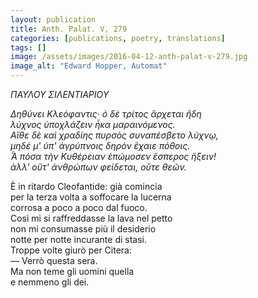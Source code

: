 ```yaml
---
layout: publication
title: Anth. Palat. V, 279
categories: [publications, poetry, translations]
tags: []
image: /assets/images/2016-04-12-anth-palat-v-279.jpg
image_alt: "Edward Hopper, Automat"
---
```


<p><em>ΠΑΥΛΟΥ ΣΙΛΕΝΤΙΑΡΙΟΥ</em></p>
<p><em>Δηθύνει Κλεόφαντις· ὁ δέ τρίτος ἄρχεται ἤδη<br />
λύχνος ὑποχλάζειν ἦκα μαραινόμενος.<br />
Αἴθε δὲ καὶ χραδίης πυρσὸς συναπέσβετο λύχνῳ,<br />
μηδέ μ' ὑπ' ἀγρύπνοις δηρὸν ἒχαιε πόθοις.<br />
Ἆ πόσα τὴν Κυθέρειαν ἐπώμοσεν ἕσπερος ἥξειν!<br />
ἀλλ' οὔτ' ἀνθρώπων φείδεται, οὔτε θεῶν.</em></p>

<p>È in ritardo Cleofantide: già comincia<br />
per la terza volta a soffocare la lucerna<br />
corrosa a poco a poco dal fuoco.<br />
Così mi si raffreddasse la lava nel petto<br />
non mi consumasse più il desiderio<br />
notte per notte incurante di stasi.<br />
Troppe volte giurò per Citera:<br />
— Verrò questa sera.<br />
Ma non teme gli uomini quella<br />
e nemmeno gli dei.</p>
